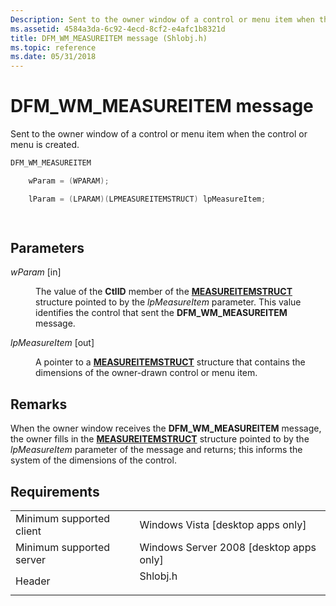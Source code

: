 ```yaml
---
Description: Sent to the owner window of a control or menu item when the control or menu is created.
ms.assetid: 4584a3da-6c92-4ecd-8cf2-e4afc1b8321d
title: DFM_WM_MEASUREITEM message (Shlobj.h)
ms.topic: reference
ms.date: 05/31/2018
---
```


# DFM\_WM\_MEASUREITEM message

Sent to the owner window of a control or menu item when the control or menu is created.


```C++
DFM_WM_MEASUREITEM 

    wParam = (WPARAM);

    lParam = (LPARAM)(LPMEASUREITEMSTRUCT) lpMeasureItem;

            
```



## Parameters

<dl> <dt>

*wParam* \[in\]
</dt> <dd>

The value of the **CtlID** member of the [**MEASUREITEMSTRUCT**](https://msdn.microsoft.com/en-us/library/Bb775804(v=VS.85).aspx) structure pointed to by the *lpMeasureItem* parameter. This value identifies the control that sent the **DFM\_WM\_MEASUREITEM** message.

</dd> <dt>

*lpMeasureItem* \[out\]
</dt> <dd>

A pointer to a [**MEASUREITEMSTRUCT**](https://msdn.microsoft.com/en-us/library/Bb775804(v=VS.85).aspx) structure that contains the dimensions of the owner-drawn control or menu item.

</dd> </dl>

## Remarks

When the owner window receives the **DFM\_WM\_MEASUREITEM** message, the owner fills in the [**MEASUREITEMSTRUCT**](https://msdn.microsoft.com/en-us/library/Bb775804(v=VS.85).aspx) structure pointed to by the *lpMeasureItem* parameter of the message and returns; this informs the system of the dimensions of the control.

## Requirements



|                                     |                                                                                     |
|-------------------------------------|-------------------------------------------------------------------------------------|
| Minimum supported client<br/> | Windows Vista \[desktop apps only\]<br/>                                      |
| Minimum supported server<br/> | Windows Server 2008 \[desktop apps only\]<br/>                                |
| Header<br/>                   | <dl> <dt>Shlobj.h</dt> </dl> |



 

 




